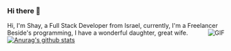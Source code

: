 ### Hi there 👋
Hi, I'm Shay, a Full Stack Developer from Israel, currently, I'm a Freelancer Beside's programming, I have a wonderful daughter, great wife.
 <img align="right" alt="GIF" src="http://www.sharegif.com/wp-content/uploads/2013/10/08/futurama-gif-4.gif" />
 [![Anurag's github stats](https://github-readme-stats.vercel.app/api?username=shay360)](https://github.com/anuraghazra/github-readme-stats)

